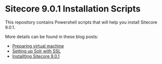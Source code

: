 # Sitecore 9.0.1 Installation Scripts

This repository contains Powershell scripts that will help you install Sitecore 9.0.1.

More details can be found in these blog posts:
- [Preparing virtual machine](http://tothecore.sk/2018/02/04/installing-sitecore-9-0-1-part-1-3-preparing-virtual-machine)
- [Setting up Solr with SSL](http://tothecore.sk/2018/02/05/installing-sitecore-9-0-1-part-2-3-installing-solr-with-ssl-enabled)
- [Installting Sitecore 9.0.1](http://tothecore.sk/2018/02/06/installing-sitecore-9-0-1-part-3-3-installing-sitecore-using-sif)

